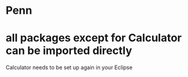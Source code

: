 Penn
====
all packages except for Calculator can be imported directly
====
Calculator needs to be set up again in your Eclipse
